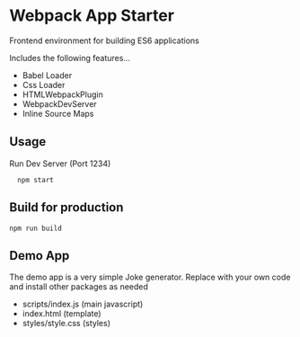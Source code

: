 # Webpack App Starter

Frontend environment for building ES6 applications

Includes the following features...

- Babel Loader
- Css Loader
- HTMLWebpackPlugin
- WebpackDevServer
- Inline Source Maps

## Usage

Run Dev Server (Port 1234)

```
  npm start
```

## Build for production

```
npm run build
```

## Demo App

The demo app is a very simple Joke generator. Replace with your own code and install other packages as needed

- scripts/index.js (main javascript)
- index.html (template)
- styles/style.css (styles)
